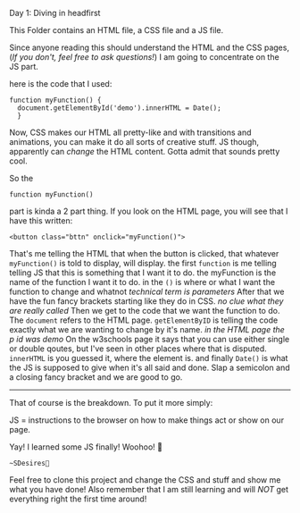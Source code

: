 Day 1: Diving in headfirst

This Folder contains an HTML file, a CSS file and a JS file.

Since anyone reading this should understand the HTML and the CSS pages, (*If you don't, feel free to ask questions!*) I am going to concentrate on the JS part.

here is the code that I used:

    function myFunction() {
      document.getElementById('demo').innerHTML = Date();
      }
      
Now, CSS makes our HTML all pretty-like and with transitions and animations, you can make it do all sorts of creative stuff. 
JS though, apparently can *change* the HTML content. Gotta admit that sounds pretty cool.

So the 

    function myFunction() 

part is kinda a 2 part thing. If you look on the HTML page, you will see that I have this written:

    <button class="bttn" onclick="myFunction()">
    
That's me telling the HTML that when the button is clicked, that whatever ```myFunction()``` is told to display, will display.
the first ```function``` is me telling telling JS that this is something that I want it to do. 
the myFunction is the name of the function I want it to do. 
in the ```()``` is where or what I want the function to change and whatnot *technical term is parameters*
After that we have the fun fancy brackets starting like they do in CSS.  *no clue what they are really called* 
Then we get to the code that we want the function to do.
The ```document``` refers to the HTML page.
```getElementByID``` is telling the code exactly what we are wanting to change by it's name. *in the HTML page the p id was demo*
On the w3schools page it says that you can use either single or double qoutes, but I've seen in other places where that is disputed.
```innerHTML``` is you guessed it, where the element is.
and finally ```Date()``` is what the JS is supposed to give when it's all said and done.
Slap a semicolon and a closing fancy bracket and we are good to go.

--------------------------------------------------------------------------------------------------------------------------------------------------------

That of course is the breakdown. To put it more simply:

JS = instructions to the browser on how to make things act or show on our page. 

Yay! I learned some JS finally! Woohoo! 🎊

    ~SDesires🌹





Feel free to clone this project and change the CSS and stuff and show me what you have done! 
Also remember that I am still learning and will *NOT* get everything right the first time around!

